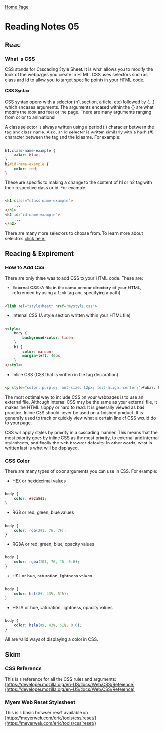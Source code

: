 [Home Page](https://devaoc.github.io/reading-notes/)

# Reading Notes 05

## Read

### What is CSS

CSS stands for Cascading Style Sheet. It is what allows you to modify the look of the webpages you create in HTML. CSS uses selectors such as class and id to allow you to target specific points in your HTML code.

#### CSS Syntax

CSS syntax opens with a selector (h1, section, article, etc) followed by {...} which encases arguments. The arguments encased within the {} are what modify the look and feel of the page. There are many arguments ranging from color to animations!

A class selector is always written using a period (.) character between the tag and class name. Also, an id selector is written similarly with a hash (#) character between the tag and the id name. For example:

```CSS

h1.class-name-example {
    color: blue;
}
h2#id-name-example {
    color: red;
}

```

These are specific to making a change to the content of h1 or h2 tag with their respective class or id. For example:

```HTML

<h1 class="class-name-example">
    ...
</h1>
<h2 id="id-name-example">
    ...
</h2>

```

There are many more selectors to choose from. To learn more about selectors [click here.](https://developer.mozilla.org/en-US/docs/Learn/CSS/Building_blocks/Selectors)

## Reading & Expirement

### How to Add CSS

There are only three was to add CSS to your HTML code. These are:

- External CSS (A file in the same or near directory of your HTML, referenced by using a `link` tag and specifying a path)

```HTML

<link rel="stylesheet" href="mystyle.css">

```

- Internal CSS (A style section written within your HTML file)

```HTML

<style>
    body {
        background-color: linen;
    }
    h1 {
        color: maroon;
        margin-left: 40px;
    }
</style>

```

- Inline CSS (CSS that is written in the tag declaration)

```HTML

<p style="color: purple; font-size: 12px; text-align: center;">Fubar: Fucked up beyond all recognition</p>

```

The most optimal way to include CSS on your webpages is to use an external file. Although internal CSS may be the same as your external file, it makes the HTML sloppy or hard to read. It is generally viewed as bad practice. Inline CSS should never be used on a finished product. It is generally used to track or quickly view what a certain line of CSS would do to your page.

CSS will apply styles by priority in a cascading manner. This means that the most priority goes by inline CSS as the most priority, to external and internal stylesheets, and finally the web browser defaults. In other words, what is written last is what will be displayed. 

### CSS Color

There are many types of color arguments you can use in CSS. For example:

- HEX or hexidecimal values

```CSS

body {
    color: #92a8d1;
}

```

- RGB or red, green, blue values

```CSS

body {
    color: rgb(201, 76, 76);
}

```

- RGBA or red, green, blue, opacity values

```CSS

body {
    color: rgba(201, 76, 76, 0.6);
}

```

- HSL or hue, saturation, lightness values

```CSS

body {
    color: hsl(89, 43%, 51%);
}

```

- HSLA or hue, saturation, lightness, opacity values

```CSS

body {
    color: hsla(89, 43%, 51%, 0.6);
}

```

All are valid ways of displaying a color in CSS.

## Skim

### CSS Reference

This is a reference for all the CSS rules and arguments: [https://developer.mozilla.org/en-US/docs/Web/CSS/Reference](https://developer.mozilla.org/en-US/docs/Web/CSS/Reference)

### Myers Web Reset Stylesheet

This is a basic browser reset available on [https://meyerweb.com/eric/tools/css/reset/](https://meyerweb.com/eric/tools/css/reset/)